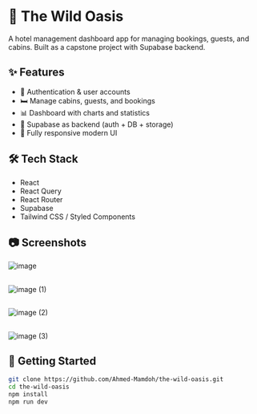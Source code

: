 # 🏨 The Wild Oasis

A hotel management dashboard app for managing bookings, guests, and cabins. Built as a capstone project with Supabase backend.

## ✨ Features
- 🔑 Authentication & user accounts  
- 🛏️ Manage cabins, guests, and bookings  
- 📊 Dashboard with charts and statistics  
- 💾 Supabase as backend (auth + DB + storage)  
- 🎨 Fully responsive modern UI  

## 🛠️ Tech Stack
- React  
- React Query  
- React Router  
- Supabase  
- Tailwind CSS / Styled Components  

## 📷 Screenshots
![image](https://github.com/user-attachments/assets/d23eeebc-c705-48bd-ae54-51ebc0a794d1)
##
![image (1)](https://github.com/user-attachments/assets/02da02b2-025c-41bd-8a43-e5d829385f25)
##
![image (2)](https://github.com/user-attachments/assets/bfb8c891-0e3d-41b0-8d60-f32b34ec1d69)
##
![image (3)](https://github.com/user-attachments/assets/829eb4e2-d63c-4ba1-a2a3-2a879890c175)

 
## 🚀 Getting Started
```bash
git clone https://github.com/Ahmed-Mamdoh/the-wild-oasis.git
cd the-wild-oasis
npm install
npm run dev
